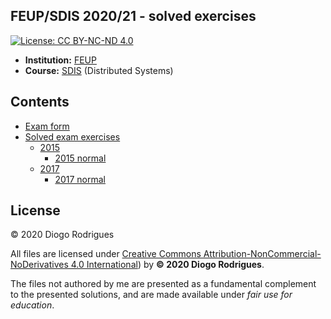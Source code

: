 ## FEUP/SDIS 2020/21 - solved exercises

[![License: CC BY-NC-ND 4.0](https://img.shields.io/badge/License-CC%20BY--NC--ND%204.0-lightgrey.svg)](https://creativecommons.org/licenses/by-nc-nd/4.0/)

- **Institution:** [FEUP](https://sigarra.up.pt/feup/en/web_page.Inicial)
- **Course:** [SDIS](https://sigarra.up.pt/feup/en/UCURR_GERAL.FICHA_UC_VIEW?pv_ocorrencia_id=459489) (Distributed Systems)
<!-- - **Course grade:** ?/20 -->

## Contents

- [Exam form](form)
- [Solved exam exercises](exams)
    - [2015](exams/2015)
        - [2015 normal](exams/2015/2015N.md)
    - [2017](exams/2017)
        - [2017 normal](exams/2017/2017N.md)

## License

© 2020 Diogo Rodrigues

All files are licensed under [Creative Commons Attribution-NonCommercial-NoDerivatives 4.0 International](LICENSE)) by **© 2020 Diogo Rodrigues**.

The files not authored by me are presented as a fundamental complement to the presented solutions, and are made available under *fair use for education*.
